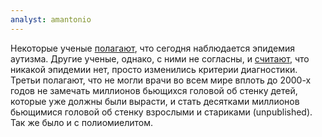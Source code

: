 ```yaml
---
analyst: amantonio
---
```


Некоторые ученые [полагают](https://www.ncbi.nlm.nih.gov/pubmed/16568356), что сегодня наблюдается эпидемия аутизма. Другие ученые, однако, с ними не согласны, и [считают](https://www.scientificamerican.com/article/is-there-really-an-autism-epidemic), что никакой эпидемии нет, просто изменились критерии диагностики. Третьи полагают, что не могли врачи во всем мире вплоть до 2000-х годов не замечать миллионов бьющихся головой об стенку детей, которые уже должны были вырасти, и стать десятками миллионов бьющимися головой об стенку взрослыми и стариками (unpublished).
Так же было и с полиомиелитом.
